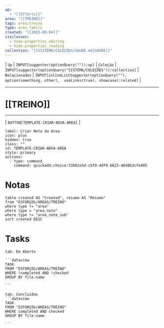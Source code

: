 ```yaml
---
up:
  - "[[Efforts]]"
area: "[[TREINO]]"
tags: area/treino
type: area_family
created: "[[2025-09-04]]"
cssclasses:
  - hide-properties_editing
  - hide-properties_reading
collection: "[[SISTEMA/COLEÇÕES/SAUDE.md|SAUDE]]"
---
```

| `Up` | `INPUT[suggester(optionQuery("")):up]`    | `Coleção` | `INPUT[suggester(optionQuery("SISTEMA/COLEÇÕES")):collection]`   | `Relacionados` | `INPUT[inlineListSuggester(optionQuery(""), option(something, other),  useLinks(true), showcase):related]`  |

---
# [[TREINO]] 


---

| `BUTTON[TEMPLATE-CRIAR-NOVA-AREA]` |

```meta-bind-button
label: Criar Nota da Area
icon: plus
hidden: true
class: ""
id: TEMPLATE-CRIAR-NOVA-AREA
style: primary
actions:
  - type: command
    command: quickadd:choice:33b02e5d-cbf0-4df9-b622-4648b3cfe405
```

#  Notas

```dataview
table created AS "Created", resumo AS "Resumo"
from "ESFORÇOS/AREAS/TREINO"
where type != "area"
where type = "area_note"
where type != "area_note_sub"
sort created DESC
```



# Tasks  
````tabs
tab: Em Aberto

```dataview
TASK
FROM "ESFORÇOS/AREAS/TREINO"
WHERE !completed AND !checked
GROUP BY file.name

```

tab: Concluídas 
```dataview
TASK
FROM "ESFORÇOS/AREAS/TREINO"
WHERE completed AND checked
GROUP BY file.name

```


````



